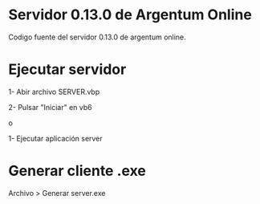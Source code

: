 
# Servidor 0.13.0 de Argentum Online 

Codigo fuente del servidor 0.13.0 de argentum online.

# Ejecutar servidor

1- Abir archivo SERVER.vbp

2- Pulsar "Iniciar" en vb6

o

1- Ejecutar aplicación server

# Generar cliente .exe

Archivo > Generar server.exe